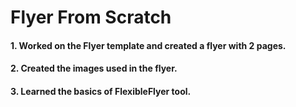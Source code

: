 # Flyer From Scratch
#### 1. Worked on the Flyer template and created a flyer with 2 pages.
#### 2. Created the images used in the flyer.
#### 3. Learned the basics of FlexibleFlyer tool.
